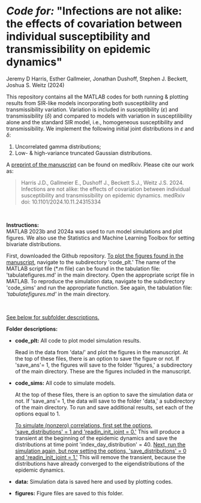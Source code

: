 # *Code for:* "Infections are not alike: the effects of covariation between individual susceptibility and transmissibility on epidemic dynamics"
Jeremy D Harris, Esther Gallmeier, Jonathan Dushoff, Stephen J. Beckett, Joshua S. Weitz (2024)


This repository contains all the MATLAB codes for both running & plotting results from SIR-like models incorporating both susceptibility and transmissibility variation. Variation is included in susceptibility ($\varepsilon$) and transmissibility ($\delta$) and compared to models with variation in susceptilibility alone and the standard SIR model, i.e., homogeneous susceptibility and transmissibility. We implement the following initial joint distributions in $\varepsilon$ and $\delta$: <br>
<ol>
<li> Uncorrelated gamma distributions;  </li> 
<li>  Low- & high-variance truncated Gaussian distributions.  </li> 
</ol>
A <a href="https://doi.org/10.1101/2024.10.11.24315334">preprint of the manuscript</a> can be found on medRxiv. Please cite our work as:


> Harris J.D., Gallmeier E., Dushoff J., Beckett S.J., Weitz J.S. 2024. Infections are not alike: the effects of covariation between individual susceptibility and transmissibility on epidemic dynamics. medRxiv doi: 10.1101/2024.10.11.24315334
<br>

**Instructions:** <br>
MATLAB 2023b and 2024a was used to run model simulations and plot figures. We also use the Statistics and Machine Learning Toolbox for setting bivariate distributions. <br>

  <p>First, downloaded the Github repository. <u>To plot the figures found in the manuscript</u>, navigate to the subdirectory 'code_plt.' The name of the MATLAB script file (*.m file)  can be found in the tabulation file: 'tabulatefigures.md' in the main directory. Open the appropriate script file in MATLAB. To reproduce the simulation data, navigate to the subdirectory 'code_sims' and run the appropriate function. See again, the tabulation file: <em>'tabulatefigures.md'</em> in the main directory.</p> <br>

<u>See below for subfolder descriptions.</u>

**Folder descriptions:** <br>

- **code_plt:** All code to plot model simulation results. <br>

  <p>Read in the data from 'data/' and plot the figures in the manuscript. At the top of these files, there is an option to save the figure or not. If 'save_ans'= 1, the figures will save to the folder 'figures,' a subdirectory of the main directory. These are the figures included in the manuscript.</p>


- **code_sims:** All code to simulate models. <br>

  <p> At the top of these files, there is an option to save the simulation data or not. If 'save_ans'= 1, the data will save to the folder 'data,' a subdirectory of the main directory. To run and save additional results, set each of the options equal to 1. <br> 

  <u>To simulate (nonzero) correlations, first set the options, 'save_distributions' = 1 and 'readin_init_joint = 0.'</u> This will produce a transient at the beginning of the epidemic dynamics and save the distributions at time point 'index_day_distribution' = 40. <u>Next, run the simulation again, but now setting the options, 'save_distributions' = 0 and 'readin_init_joint = 1.'</u> This will remove the transient, because the distributions have already converged to the eigendistributions of the epidemic dynamics.</p>


- **data:** Simulation data is saved here and used by plotting codes. <br>


- **figures:** Figure files are saved to this folder.
